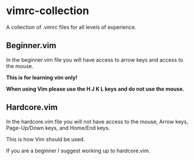 # vimrc-collection
A collection of .vimrc files for all levels of experience.

## Beginner.vim
In the beginner.vim file you will have access to arrow keys and access to the mouse.

**This is for learning vim only!**

**When using Vim please use the H J K L keys and do not use the mouse.**

## Hardcore.vim
In the hardcore.vim file you will not have access to the mouse, Arrow keys, Page-Up/Down keys, and Home/End keys.

This is how Vim should be used.

If you are a beginner I suggest working up to hardcore.vim.
